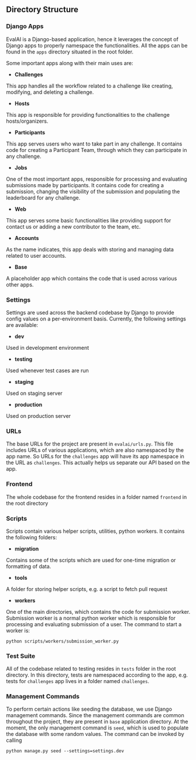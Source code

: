 ## Directory Structure

### Django Apps

EvalAI is a Django-based application, hence it leverages the concept of Django apps to properly namespace the functionalities. All the apps can be found in the `apps` directory situated in the root folder.

Some important apps along with their main uses are:

* **Challenges**

This app handles all the workflow related to a challenge like creating, modifying, and deleting a challenge.

* **Hosts**

This app is responsible for providing functionalities to the challenge hosts/organizers.

* **Participants**

This app serves users who want to take part in any challenge. It contains code for creating a Participant Team, through which they can participate in any challenge.

* **Jobs**

One of the most important apps, responsible for processing and evaluating submissions made by participants. It contains code for creating a submission, changing the visibility of the submission and populating the leaderboard for any challenge.


* **Web**

This app serves some basic functionalities like providing support for contact us or adding a new contributor to the team, etc.

* **Accounts**

As the name indicates, this app deals with storing and managing data related to user accounts.

* **Base**

A placeholder app which contains the code that is used across various other apps.


### Settings

Settings are used across the backend codebase by Django to provide config values on a per-environment basis. Currently, the following settings are available:

* **dev**

Used in development environment

* **testing**

Used whenever test cases are run

* **staging**

Used on staging server

* **production**

Used on production server

### URLs

The base URLs for the project are present in `evalai/urls.py`. This file includes URLs of various applications, which are also namespaced by the app name. So URLs for the `challenges` app will have its app namespace in the URL as `challenges`. This actually helps us separate our API based on the app.


### Frontend

The whole codebase for the frontend resides in a folder named `frontend` in the root directory


### Scripts

Scripts contain various helper scripts, utilities, python workers. It contains the following folders:

* **migration**

Contains some of the scripts which are used for one-time migration or formatting of data.

* **tools**

A folder for storing helper scripts, e.g. a script to fetch pull request

* **workers**

One of the main directories, which contains the code for submission worker. Submission worker is a normal python worker which is responsible for processing and evaluating submission of a user. The command to start a worker is:

```
python scripts/workers/submission_worker.py
```

### Test Suite

All of the codebase related to testing resides in `tests` folder in the root directory. In this directory, tests are namespaced according to the app, e.g. tests for `challenges` app lives in a folder named `challenges`.

### Management Commands

To perform certain actions like seeding the database, we use Django management commands. Since the management commands are common throughout the project, they are present in `base` application directory. At the moment, the only management command is `seed`, which is used to populate the database with some random values. The command can be invoked by calling

```
python manage.py seed --settings=settings.dev
```
